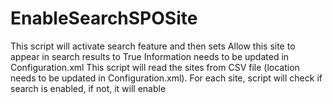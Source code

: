 # EnableSearchSPOSite
This script will activate search feature and then sets Allow this site to appear in search results to True
Information needs to be updated in Configuration.xml
This script will read the sites from CSV file (location needs to be updated in Configuration.xml).
For each site, script will check if search is enabled, if not, it will enable
